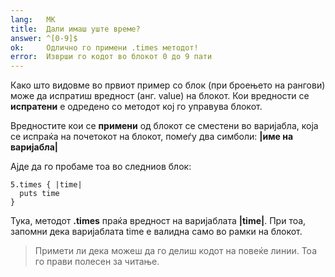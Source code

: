 ```yaml
---
lang:   MK
title:  Дали имаш уште време?
answer: ^[0-9]$
ok:     Одлично го примени .times методот!
error:  Изврши го кодот во блокот 0 до 9 пати
---
```


Како што видовме во првиот пример со блок (при броењето на рангови) може да испратиш вредност (анг. value) на блокот. 
Кои вредности се __испратени__ е одредено со методот кој го управува блокот.

Вредностите кои се __примени__ од блокот се сместени во варијабла, која се испраќа на почетокот на блокот,
помеѓу два симболи: __|име на варијабла|__

Ајде да го пробаме тоа во следниов блок:

    5.times { |time|
      puts time
    }

Тука, методот __.times__ праќа вредност на варијаблата __|time|__. При тоа, запомни дека варијаблата time е валидна само 
во рамки на блокот.

> Примети ли дека можеш да го делиш кодот на повеќе линии. Тоа го прави полесен за читање.
